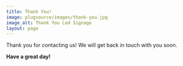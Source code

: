 ```yaml
---
title: Thank You!
image: plugsource/images/thank-you.jpg
image_alt: Thank You Led Signage
layout: page
---
```


Thank you for contacting us! We will get back in touch with you soon.

**Have a great day!**
